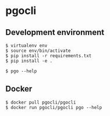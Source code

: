 # pgocli

## Development environment

```shell
$ virtualenv env
$ source env/bin/activate
$ pip install -r requirements.txt
$ pip install -e .

$ pgo --help
```

## Docker

```shell
$ docker pull pgocli/pgocli
$ docker run pgocli/pgocli pgo --help
```
